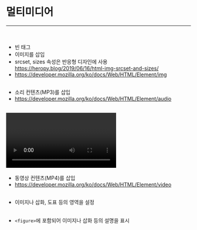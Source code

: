 # 멀티미디어
---

## <img />
* 빈 태그
* 이미지를 삽입
* srcset, sizes 속성은 반응형 디자인에 사용<br />https://heropy.blog/2019/06/16/html-img-srcset-and-sizes/
* https://developer.mozilla.org/ko/docs/Web/HTML/Element/img

## <audio>
* 소리 컨텐츠(MP3)를 삽입
* https://developer.mozilla.org/ko/docs/Web/HTML/Element/audio

## <video>
* 동영상 컨텐츠(MP4)를 삽입
* https://developer.mozilla.org/ko/docs/Web/HTML/Element/video

## <figure>
* 이미지나 삽화, 도표 등의 영역을 설정

## <figcaption>
* `<figure>`에 포함되어 이미지나 삽화 등의 설명을 표시